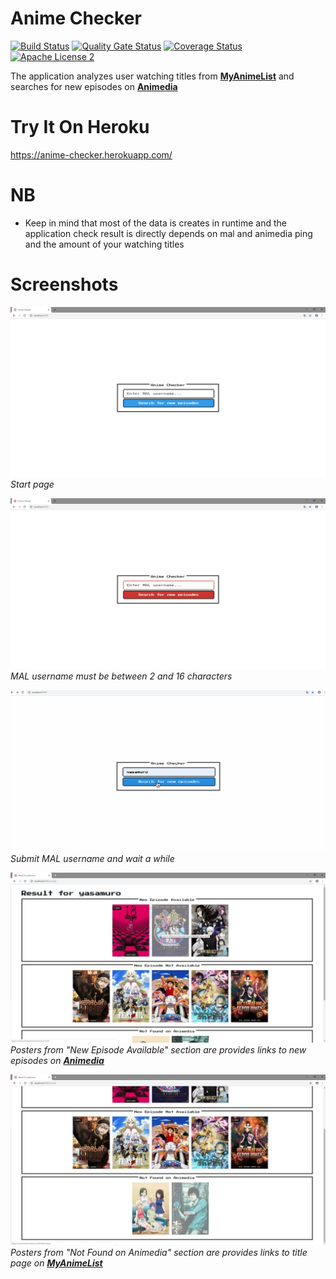 # Anime Checker

[![Build Status](https://travis-ci.org/nasirov/anime-checker.svg?branch=master)](https://travis-ci.org/nasirov/anime-checker)
[![Quality Gate Status](https://sonarcloud.io/api/project_badges/measure?project=nasirov_anime-checker&metric=alert_status)](https://sonarcloud.io/dashboard?id=nasirov_anime-checker)
[![Coverage Status](https://coveralls.io/repos/github/nasirov/anime-checker/badge.svg?branch=master)](https://coveralls.io/github/nasirov/anime-checker?branch=master)
[![Apache License 2](https://img.shields.io/badge/license-ASF2-blue.svg)](https://www.apache.org/licenses/LICENSE-2.0.txt)

The application analyzes user watching titles from **[MyAnimeList](https://myanimelist.net/)** and searches for new episodes on **[Animedia](https://online.animedia.tv/)**

# Try It On Heroku

https://anime-checker.herokuapp.com/

# NB
- Keep in mind that most of the data is creates in runtime and the application check result is directly depends on mal and animedia ping and the amount of your watching titles

# Screenshots

![Index](/images/index.jpg)
*Start page*

![Invalid Input](/images/invalidInput.jpg)
*MAL username must be between 2 and 16 characters*

![Submit form](/images/validInputAndDataProcessing.gif)
*Submit MAL username and wait a while*

![Result View](/images/resultViewPt1.jpg)
*Posters from "New Episode Available" section are provides links to new episodes on **[Animedia](https://online.animedia.tv/)***

![Result View](/images/resultViewPt2.jpg)
*Posters from "Not Found on Animedia" section are provides links to title page on **[MyAnimeList](https://myanimelist.net/)***